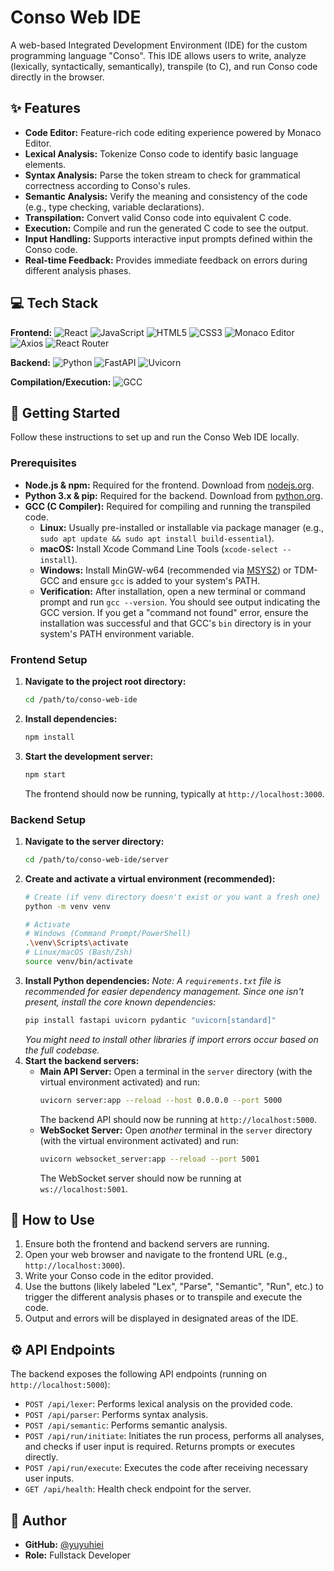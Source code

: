 # Conso Web IDE

A web-based Integrated Development Environment (IDE) for the custom programming language "Conso". This IDE allows users to write, analyze (lexically, syntactically, semantically), transpile (to C), and run Conso code directly in the browser.

## ✨ Features

*   **Code Editor:** Feature-rich code editing experience powered by Monaco Editor.
*   **Lexical Analysis:** Tokenize Conso code to identify basic language elements.
*   **Syntax Analysis:** Parse the token stream to check for grammatical correctness according to Conso's rules.
*   **Semantic Analysis:** Verify the meaning and consistency of the code (e.g., type checking, variable declarations).
*   **Transpilation:** Convert valid Conso code into equivalent C code.
*   **Execution:** Compile and run the generated C code to see the output.
*   **Input Handling:** Supports interactive input prompts defined within the Conso code.
*   **Real-time Feedback:** Provides immediate feedback on errors during different analysis phases.

## 💻 Tech Stack

**Frontend:**
![React](https://img.shields.io/badge/React-61DAFB?style=flat-square&logo=react&logoColor=black)
![JavaScript](https://img.shields.io/badge/JavaScript-F7DF1E?style=flat-square&logo=javascript&logoColor=black)
![HTML5](https://img.shields.io/badge/HTML5-E34F26?style=flat-square&logo=html5&logoColor=white)
![CSS3](https://img.shields.io/badge/CSS3-1572B6?style=flat-square&logo=css3&logoColor=white)
![Monaco Editor](https://img.shields.io/badge/Monaco_Editor-007ACC?style=flat-square&logo=visualstudiocode&logoColor=white)
![Axios](https://img.shields.io/badge/Axios-5A29E4?style=flat-square&logo=axios&logoColor=white)
![React Router](https://img.shields.io/badge/React_Router-CA4245?style=flat-square&logo=reactrouter&logoColor=white)

**Backend:**
![Python](https://img.shields.io/badge/Python-3776AB?style=flat-square&logo=python&logoColor=white)
![FastAPI](https://img.shields.io/badge/FastAPI-009688?style=flat-square&logo=fastapi&logoColor=white)
![Uvicorn](https://img.shields.io/badge/Uvicorn-ff9900?style=flat-square&logo=python&logoColor=white) <!-- Uvicorn doesn't have a standard logo on shields.io -->

**Compilation/Execution:**
![GCC](https://img.shields.io/badge/GCC-007396?style=flat-square&logo=gnu&logoColor=white) <!-- Using GNU logo as proxy -->

## 🚀 Getting Started

Follow these instructions to set up and run the Conso Web IDE locally.

### Prerequisites

*   **Node.js & npm:** Required for the frontend. Download from [nodejs.org](https://nodejs.org/).
*   **Python 3.x & pip:** Required for the backend. Download from [python.org](https://python.org/).
*   **GCC (C Compiler):** Required for compiling and running the transpiled code.
    *   **Linux:** Usually pre-installed or installable via package manager (e.g., `sudo apt update && sudo apt install build-essential`).
    *   **macOS:** Install Xcode Command Line Tools (`xcode-select --install`).
    *   **Windows:** Install MinGW-w64 (recommended via [MSYS2](https://www.msys2.org/)) or TDM-GCC and ensure `gcc` is added to your system's PATH.
    *   **Verification:** After installation, open a new terminal or command prompt and run `gcc --version`. You should see output indicating the GCC version. If you get a "command not found" error, ensure the installation was successful and that GCC's `bin` directory is in your system's PATH environment variable.

### Frontend Setup

1.  **Navigate to the project root directory:**
    ```bash
    cd /path/to/conso-web-ide
    ```
2.  **Install dependencies:**
    ```bash
    npm install
    ```
3.  **Start the development server:**
    ```bash
    npm start
    ```
    The frontend should now be running, typically at `http://localhost:3000`.

### Backend Setup

1.  **Navigate to the server directory:**
    ```bash
    cd /path/to/conso-web-ide/server
    ```
2.  **Create and activate a virtual environment (recommended):**
    ```bash
    # Create (if venv directory doesn't exist or you want a fresh one)
    python -m venv venv

    # Activate
    # Windows (Command Prompt/PowerShell)
    .\venv\Scripts\activate
    # Linux/macOS (Bash/Zsh)
    source venv/bin/activate
    ```
3.  **Install Python dependencies:**
    *Note: A `requirements.txt` file is recommended for easier dependency management. Since one isn't present, install the core known dependencies:*
    ```bash
    pip install fastapi uvicorn pydantic "uvicorn[standard]"
    ```
    *You might need to install other libraries if import errors occur based on the full codebase.*
4.  **Start the backend servers:**
    *   **Main API Server:** Open a terminal in the `server` directory (with the virtual environment activated) and run:
        ```bash
        uvicorn server:app --reload --host 0.0.0.0 --port 5000
        ```
        The backend API should now be running at `http://localhost:5000`.
    *   **WebSocket Server:** Open *another* terminal in the `server` directory (with the virtual environment activated) and run:
        ```bash
        uvicorn websocket_server:app --reload --port 5001
        ```
        The WebSocket server should now be running at `ws://localhost:5001`.

## 🔧 How to Use

1.  Ensure both the frontend and backend servers are running.
2.  Open your web browser and navigate to the frontend URL (e.g., `http://localhost:3000`).
3.  Write your Conso code in the editor provided.
4.  Use the buttons (likely labeled "Lex", "Parse", "Semantic", "Run", etc.) to trigger the different analysis phases or to transpile and execute the code.
5.  Output and errors will be displayed in designated areas of the IDE.

## ⚙️ API Endpoints

The backend exposes the following API endpoints (running on `http://localhost:5000`):

*   `POST /api/lexer`: Performs lexical analysis on the provided code.
*   `POST /api/parser`: Performs syntax analysis.
*   `POST /api/semantic`: Performs semantic analysis.
*   `POST /api/run/initiate`: Initiates the run process, performs all analyses, and checks if user input is required. Returns prompts or executes directly.
*   `POST /api/run/execute`: Executes the code after receiving necessary user inputs.
*   `GET /api/health`: Health check endpoint for the server.

## 👤 Author

*   **GitHub:** [@yuyuhiei](https://github.com/yuyuhiei)
*   **Role:** Fullstack Developer